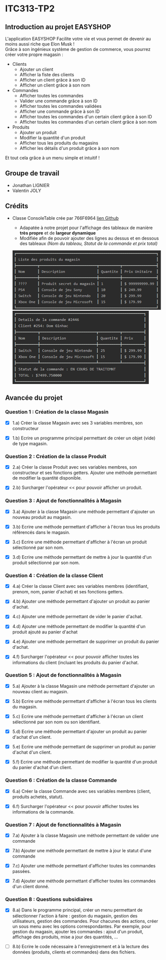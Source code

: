 # ITC313-TP2

## Introduction au projet EASYSHOP
L'application EASYSHOP Facilite votre vie et vous permet de devenir au moins aussi riche que Elon Musk !  
Grâce à son ingénieux système de gestion de commerce, vous pourrez créer votre propre magasin :

* Clients
	* Ajouter un client
	* Afficher la fiste des clients
	* Afficher un client grâce à son ID
	* Afficher un client grâce à son nom
* Commandes
	* Afficher toutes les commandes
	* Valider une commande grâce à son ID
	* Afficher toutes les commandes validées
	* Afficher une commande grâce à son ID
	* Afficher toutes les commandes d'un certain client grâce à son ID
	* Afficher toutes les commandes d'un certain client grâce à son nom
* Produits
	* Ajouter un produit
	* Modifier la quantité d'un produit
	* Afficher tous les produits du magasins
	* Afficher les détails d'un produit grâce à son nom

Et tout cela grâce à un menu simple et intuitif !

## Groupe de travail
* Jonathan LIGNIER
* Valentin JOLY

## Crédits
* Classe ConsoleTable crée par 766F6964 [lien Github](https://github.com/766F6964/ConsoleTable)
	* Adapatée à notre projet pour l'affichage des tableaux de manière **très propre** et de **largeur dynamique**
	* Modifiée afin de pouvoir ajouter des lignes au dessus et en dessous des tableaux *(Nom du tableau, Statut de la commande et prix total)*

	![Capture d'cran d'un tableau console sans ligne de fin](images/easyshop_table1.png) ![Capture d'cran d'un tableau console avec ligne de fin](images/easyshop_table2.png)
## Avancée du projet

### Question 1 : Création de la classe Magasin
- [x] 1.a) Créer la classe Magasin avec ses 3 variables membres, son constructeur

- [x] 1.b) Ecrire un programme principal permettant de créer un objet (vide) de type magasin.

### Question 2 : Création de la classe Produit
- [x] 2.a) Créer la classe Produit avec ses variables membres, son constructeur et ses fonctions getters. Ajouter une méthode permettant de modifier la quantité disponible.

- [x] 2.b) Surcharger l'opérateur << pour pouvoir afficher un produit.

### Question 3 : Ajout de fonctionnalités à Magasin
- [x] 3.a) Ajouter à la classe Magasin une méthode permettant d'ajouter un nouveau produit au magasin.

- [x] 3.b) Ecrire une méthode permettant d'afficher à l'écran tous les produits référencés dans le magasin.

- [x] 3.c) Ecrire une méthode permettant d'afficher à l'écran un produit sélectionné par son nom.

- [x] 3.d) Ecrire une méthode permettant de mettre à jour la quantité d'un produit sélectionné par son nom.

### Question 4 : Création de la classe Client
- [x] 4.a) Créer la classe Client avec ses variables membres (identifiant, prenom, nom, panier d'achat) et ses fonctions getters.

- [x] 4.b) Ajouter une méthode permettant d'ajouter un produit au panier d'achat.

- [x] 4.c) Ajouter une méthode permettant de vider le panier d'achat.

- [x] 4.d) Ajouter une méthode permettant de modifier la quantité d'un produit ajouté au panier d'achat

- [x] 4.e) Ajouter une méthode permettant de supprimer un produit du panier d'achat.

- [x] 4.f) Surcharger l'opérateur << pour pouvoir afficher toutes les informations du client (incluant les produits du panier d'achat.

### Question 5 : Ajout de fonctionnalités à Magasin
- [x] 5.a) Ajouter à la classe Magasin une méthode permettant d'ajouter un nouveau client au magasin.

- [x] 5.b) Ecrire une méthode permettant d'afficher à l'écran tous les clients du magasin.

- [x] 5.c) Ecrire une méthode permettant d'afficher à l'écran un client sélectionné par son nom ou son identifiant.

- [x] 5.d) Ecrire une méthode permettant d'ajouter un produit au panier d'achat d'un client.

- [x] 5.e) Ecrire une méthode permettant de supprimer un produit au panier d'achat d'un client.

- [x] 5.f) Ecrire une méthode permettant de modifier la quantité d'un produit du panier d'achat d'un client.


### Question 6 : Création de la classe Commande
- [x] 6.a) Créer la classe Commande avec ses variables membres (client, produits achetés, statut).

- [x] 6.f) Surcharger l'opérateur << pour pouvoir afficher toutes les informations de la commande.

### Question 7 : Ajout de fonctionnalités à Magasin
- [x] 7.a) Ajouter à la classe Magasin une méthode permettant de valider une commande

- [x] 7.b) Ajouter une méthode permettant de mettre à jour le statut d'une commande

- [x] 7.c) Ajouter une méthode permettant d'afficher toutes les commandes passées.

- [x] 7.d) Ajouter une méthode permettant d'afficher toutes les commandes d'un client donné.

### Question 8 : Questions subsidiaires
- [x] 8.a) Dans le programme principal, créer un menu permettant de sélectionner l'action à faire : gestion du magasin, gestion des utilisateurs, gestion des commandes. Pour chacunes des actions, créer un sous menu avec les options correspondantes. Par exemple, pour gestion du magasin, ajouter les commandes : ajout d'un produit, affichage des produits, mise a jour des quantités, …

- [ ] 8.b) Ecrire le code nécessaire à l'enregistrement et à la lecture des données (produits, clients et commandes) dans des fichiers.
